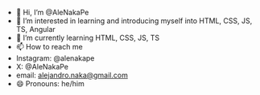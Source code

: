 - 👋 Hi, I’m @AleNakaPe
- 👀 I’m interested in learning and introducing myself into HTML, CSS, JS, TS, Angular
- 🌱 I’m currently learning HTML, CSS, JS, TS
- 📫 How to reach me
- 	Instagram: @alenakape
- 	X: @AleNakaPe
- 	email: alejandro.naka@gmail.com
- 😄 Pronouns: he/him

<!---
AleNakaPe/AleNakaPe is a ✨ special ✨ repository because its `README.md` (this file) appears on your GitHub profile.
You can click the Preview link to take a look at your changes.
--->
